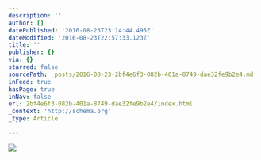 ```yaml
---
description: ''
author: []
datePublished: '2016-08-23T23:14:44.495Z'
dateModified: '2016-08-23T22:57:33.123Z'
title: ''
publisher: {}
via: {}
starred: false
sourcePath: _posts/2016-08-23-2bf4e6f3-082b-401a-8749-dae32fe9b2e4.md
inFeed: true
hasPage: true
inNav: false
url: 2bf4e6f3-082b-401a-8749-dae32fe9b2e4/index.html
_context: 'http://schema.org'
_type: Article

---
```

![](https://the-grid-user-content.s3-us-west-2.amazonaws.com/b50492b9-3229-4041-8278-6e49e6c002f2.jpg)